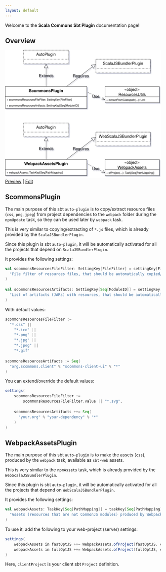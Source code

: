 ```yaml
---
layout: default
---
```


Welcome to the **Scala Commons Sbt Plugin** documentation page!

## Overview

![Overview](drawio/overview.svg)
[Preview](https://www.draw.io/?chrome=0&lightbox=1&url=https%3A%2F%2Fraw.githubusercontent.com%2Fscommons%2Fsbt-scommons-plugin%2Fmaster%2Fdocs%2Fdrawio%2Foverview.svg%3Ft%3D0) | [Edit](https://www.draw.io/?title=overview.svg&url=https%3A%2F%2Fraw.githubusercontent.com%2Fscommons%2Fsbt-scommons-plugin%2Fmaster%2Fdocs%2Fdrawio%2Foverview.svg%3Ft%3D0)

## ScommonsPlugin

The main purpose of this sbt `auto-plugin` is to copy/extract resource files
(`css`, `png`, `jpeg`) from project dependencies to the `webpack` folder
during the `npmUpdate` task, so they can be used later by `webpack` task.

This is very similar to copying/extracting of `*.js` files,
which is already provided by the `ScalaJSBundlerPlugin`.

Since this plugin is sbt `auto-plugin`, it will be automatically activated
for all the projects that depend on `ScalaJSBundlerPlugin`.

It provides the following settings:
```scala
val scommonsResourcesFileFilter: SettingKey[FileFilter] = settingKey[FileFilter](
  "File filter of resources files, that should be automatically copied/extracted to the webpack directory"
)

val scommonsResourcesArtifacts: SettingKey[Seq[ModuleID]] = settingKey[Seq[ModuleID]](
  "List of artifacts (JARs) with resources, that should be automatically extracted to the webpack directory"
)
```

With default values:
```scala
scommonsResourcesFileFilter :=
  "*.css" ||
    "*.ico" ||
    "*.png" ||
    "*.jpg" ||
    "*.jpeg" ||
    "*.gif"

scommonsResourcesArtifacts := Seq(
  "org.scommons.client" % "scommons-client-ui" % "*"
)
```

You can extend/override the default values:
```scala
settings(
    scommonsResourcesFileFilter :=
        scommonsResourcesFileFilter.value || "*.svg",

    scommonsResourcesArtifacts ++= Seq(
      "your.org" % "your-dependency" % "*"
    )
)
```

## WebpackAssetsPlugin

The main purpose of this sbt `auto-plugin` is to make the assets (`css`),
produced by the `webpack` task, available as `sbt-web` assets.

This is very similar to the `npmAssets` task, which is already provided
by the `WebScalaJSBundlerPlugin`.

Since this plugin is sbt `auto-plugin`, it will be automatically activated
for all the projects that depend on `WebScalaJSBundlerPlugin`.

It provides the following settings:
```scala
val webpackAssets: TaskKey[Seq[PathMapping]] = taskKey[Seq[PathMapping]](
  "Assets (resources that are not CommonJS modules) produced by Webpack"
)
```

To use it, add the following to your web-project (server) settings:
```scala
settings(
    webpackAssets in fastOptJS ++= WebpackAssets.ofProject(fastOptJS, clientProject) { build => (build / "styles").*** }.value,
    webpackAssets in fullOptJS ++= WebpackAssets.ofProject(fullOptJS, clientProject) { build => (build / "styles").*** }.value
)
```

Here, `clientProject` is your client sbt `Project` definition.
